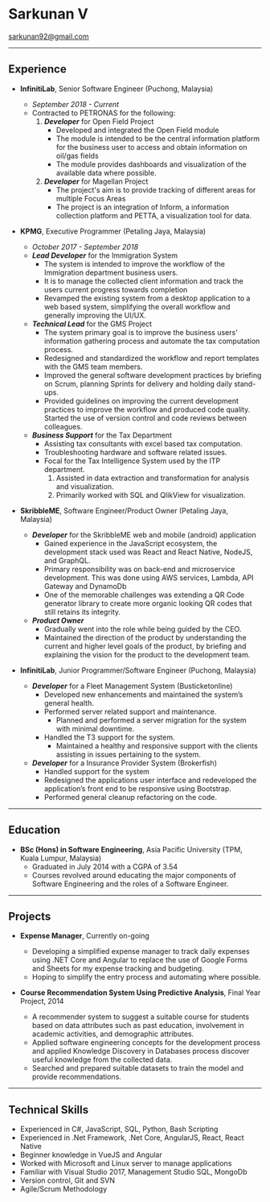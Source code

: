 # Sarkunan V

sarkunan92@gmail.com

---

## Experience

- __InfinitiLab__, Senior Software Engineer (Puchong, Malaysia)
  - _*September 2018 - Current*_
  - Contracted to PETRONAS for the following:
    1. *__Developer__* for Open Field Project
        - Developed and integrated the Open Field module
        - The module is intended to be the central information platform for the business user to access and obtain information on oil/gas fields
        - The module provides dashboards and visualization of the available data where possible.
    2. *__Developer__* for Magellan Project
        - The project's aim is to provide tracking of different areas for multiple Focus Areas
        - The project is an integration of Inform, a information collection platform and PETTA, a visualization tool for data.

- __KPMG__, Executive Programmer (Petaling Jaya, Malaysia)
  - _*October 2017 - September 2018*_
  - *__Lead Developer__* for the Immigration System
    - The system is intended to improve the workflow of the Immigration department business users.
    - It is to manage the collected client information and track the users current progress towards completion
    - Revamped the existing system from a desktop application to a web based system, simplifying the overall workflow and generally improving the UI/UX.
  - *__Technical Lead__* for the GMS Project
    - The system primary goal is to improve the business users' information gathering process and automate the tax computation process.
    - Redesigned and standardized the workflow and report templates with the GMS team members.
    - Improved the general software development practices by briefing on Scrum, planning Sprints for delivery and holding daily stand-ups.
    - Provided guidelines on improving the current development practices to improve the workflow and produced code quality. Started the use of version control and code reviews between colleagues.
  - *__Business Support__* for the Tax Department
    - Assisting tax consultants with excel based tax computation.
    - Troubleshooting hardware and software related issues.
    - Focal for the Tax Intelligence System used by the ITP department.
      1. Assisted in data extraction and transformation for analysis and visualization.
      2. Primarily worked with SQL and QlikView for visualization.

- __SkribbleME__, Software Engineer/Product Owner (Petaling Jaya, Malaysia)
  - *__Developer__* for the SkribbleME web and mobile (android) application
    - Gained experience in the JavaScript ecosystem, the development stack used was React and React Native, NodeJS, and GraphQL.
    - Primary responsibility was on back-end and microservice development. This was done using AWS services, Lambda, API Gateway and DynamoDb
    - One of the memorable challenges was extending a QR Code generator library to create more organic looking QR codes that still retains its integrity.
  - *__Product Owner__*
    - Gradually went into the role while being guided by the CEO.
    - Maintained the direction of the product by understanding the current and higher level goals of the product, by briefing and explaining the vision for the product to the development team.
- __InfinitiLab__, Junior Programmer/Software Engineer (Puchong, Malaysia)
  - *__Developer__* for a Fleet Management System (Busticketonline)
    - Developed new enhancements and maintained the system’s general health.
    - Performed server related support and maintenance.
      - Planned and performed a server migration for the system with minimal downtime.
    - Handled the T3 support for the system.
      - Maintained a healthy and responsive support with the clients assisting in issues pertaining to the system.
  - *__Developer__* for a Insurance Provider System (Brokerfish)
    - Handled support for the system
    - Redesigned the applications user interface and redeveloped the application’s front end to be responsive using Bootstrap.
    - Performed general cleanup refactoring on the code.

---

## Education

- __BSc (Hons) in Software Engineering__, Asia Pacific University (TPM, Kuala Lumpur, Malaysia)
  - Graduated in July 2014 with a CGPA of 3.54
  - Courses revolved around educating the major components of Software Engineering and the roles of a Software Engineer.

---

## Projects

- __Expense Manager__, Currently on-going
  - Developing a simplified expense manager to track daily expenses using .NET Core and Angular to replace the use of Google Forms and Sheets for my expense tracking and budgeting.
  - Hoping to simplify the entry process and automating where possible.

- __Course Recommendation System Using Predictive Analysis__, Final Year Project, 2014
  - A recommender system to suggest a suitable course for students based on data attributes such as past education, involvement in academic activities, and demographic attributes.
  - Applied software engineering concepts for the development process and applied Knowledge Discovery in Databases process discover useful knowledge from the collected data.
  - Searched and prepared suitable datasets to train the model and provide recommendations.

---

## Technical Skills

- Experienced in C#, JavaScript, SQL, Python, Bash Scripting
- Experienced in .Net Framework, .Net Core, AngularJS, React, React Native
- Beginner knowledge in VueJS and Angular
- Worked with Microsoft and Linux server to manage applications
- Familiar with Visual Studio 2017, Management Studio SQL, MongoDb
- Version control, Git and SVN
- Agile/Scrum Methodology